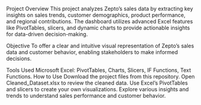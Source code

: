 Project Overview
This project analyzes Zepto’s sales data by extracting key insights on sales trends, customer demographics, product performance, and regional contributions. The dashboard utilizes advanced Excel features like PivotTables, slicers, and dynamic charts to provide actionable insights for data-driven decision-making.

Objective
To offer a clear and intuitive visual representation of Zepto’s sales data and customer behavior, enabling stakeholders to make informed decisions.

Tools Used
Microsoft Excel: PivotTables, Charts, Slicers, IF Functions, Text Functions.
How to Use
Download the project files from this repository.
Open Cleaned_Dataset.xlsx to review the cleaned data.
Use Excel’s PivotTables and slicers to create your own visualizations.
Explore various insights and trends to understand sales performance and customer behavior.
